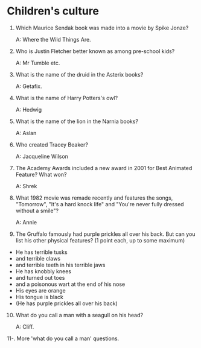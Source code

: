 Children's culture
==================

1. Which Maurice Sendak book was made into a movie by Spike Jonze?

    A: Where the Wild Things Are.

2. Who is Justin Fletcher better known as among pre-school kids?

    A: Mr Tumble etc.

3. What is the name of the druid in the Asterix books?

    A: Getafix.

4. What is the name of Harry Potters's owl?

    A: Hedwig

5. What is the name of the lion in the Narnia books?

    A: Aslan

6. Who created Tracey Beaker?

    A: Jacqueline Wilson

7. The Academy Awards included a new award in 2001 for Best Animated Feature? What won?

    A: Shrek

8. What 1982 movie was remade recently and features the songs, "Tomorrow", "It's a hard knock life" and "You're never fully dressed without a smile"?

    A: Annie

9. The Gruffalo famously had purple prickles all over his back. But can you list his other physical features? (1 point each, up to some maximum)

  * He has terrible tusks
  * and terrible claws
  * and terrible teeth in his terrible jaws
  * He has knobbly knees
  * and turned out toes
  * and a poisonous wart at the end of his nose
  * His eyes are orange
  * His tongue is black
  * (He has purple prickles all over his back)

10. What do you call a man with a seagull on his head?

    A: Cliff.
    
11-. More 'what do you call a man' questions.